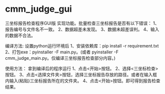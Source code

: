 # cmm_judge_gui
三坐标报告检查程序GUI版
实现功能。批量检查三坐标报告是否有以下错误：
1、报告编号与文件名不一致。
2、数据超差未发现。
3、数据未超差误判。
4、输入的数据不合法。

编译方法:
设置python运行环境后
1、安装依赖库：pip install -r requirement.txt
2、打包exe：pyinstaller -F main.py。(或者 pyinstaller -F cmm_judge_main.py。仅编译三坐标报告检查部分内容。)

使用方法：
拿到编译后的程序运行
1、点击<开始>按钮。
2、选择<三坐标检查>按钮。
3、点击<选择文件夹>按钮，选择三坐标报告存放的路径。或者在输入框内输入(粘贴)三坐标报告所在的文件夹。
4、点击<开始>按钮。即可得到报告检查结果。

